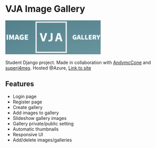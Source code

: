 # VJA Image Gallery

![vja-imagegallery](/docs/img/vja-image-gallery-header.png)

Student Django project. Made in collaboration with [AndymcCone](https://github.com/AndymcCone) and [superj4mes](https://github.com/superj4mes). Hosted @Azure, [Link to site](http://vja-imagegallery.eastus.cloudapp.azure.com/)

## Features

* Login page
* Register page
* Create gallery
* Add images to gallery
* Slideshow gallery images
* Gallery private/public setting
* Automatic thumbnails
* Responsive UI
* Add/delete images/galleries
